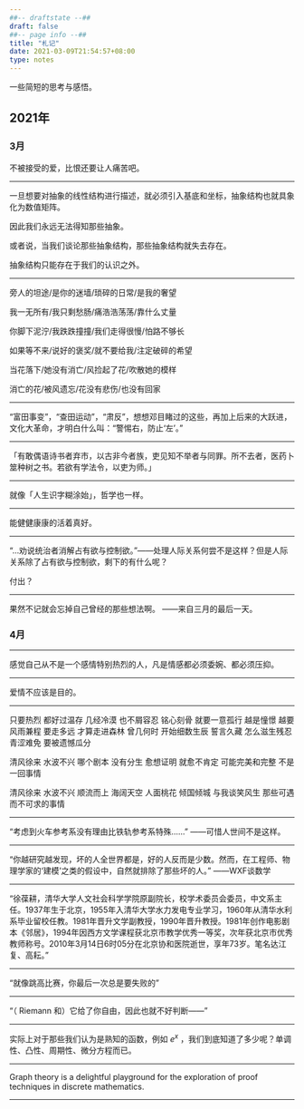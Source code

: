 ```yaml
---
##-- draftstate --##
draft: false
##-- page info --##
title: "札记"
date: 2021-03-09T21:54:57+08:00
type: notes
---
```


一些简短的思考与感悟。

<!--more-->

## 2021年


### 3月

不被接受的爱，比恨还要让人痛苦吧。

---

一旦想要对抽象的线性结构进行描述，就必须引入基底和坐标，抽象结构也就具象化为数值矩阵。

因此我们永远无法得知那些抽象。

或者说，当我们谈论那些抽象结构，那些抽象结构就失去存在。

抽象结构只能存在于我们的认识之外。

---

旁人的坦途/是你的迷墙/琐碎的日常/是我的奢望

我一无所有/我只剩愁肠/痛浩浩荡荡/靠什么丈量

你脚下泥泞/我跌跌撞撞/我们走得很慢/怕路不够长

如果等不来/说好的褒奖/就不要给我/注定破碎的希望

当花落下/她没有消亡/风捡起了花/吹散她的模样

消亡的花/被风遗忘/花没有悲伤/也没有回家

---

“富田事变”，“查田运动”，“肃反”，想想邓目睹过的这些，再加上后来的大跃进，文化大革命，才明白什么叫：“警惕右，防止‘左’。”

---

「有敢偶语诗书者弃市，以古非今者族，吏见知不举者与同罪。所不去者，医药卜筮种树之书。若欲有学法令，以吏为师。」

---

就像「人生识字糊涂始」，哲学也一样。

---

能健健康康的活着真好。

---

“...劝说统治者消解占有欲与控制欲。”——处理人际关系何尝不是这样？但是人际关系除了占有欲与控制欲，剩下的有什么呢？

付出？

---

果然不记就会忘掉自己曾经的那些想法啊。 ——来自三月的最后一天。

### 4月

---

感觉自己从不是一个感情特别热烈的人，凡是情感都必须委婉、都必须压抑。

---

爱情不应该是目的。

---

只要热烈 都好过温存
几经冷漠 也不屑容忍
铭心刻骨 就要一意孤行
越是憧憬 越要风雨兼程
要走多远 才算走进森林
曾几何时 开始细数生辰
誓言久藏 怎么滋生残忍
青涩难免 要被遗憾瓜分

清风徐来 水波不兴
哪个剧本 没有分生
愈想证明 就愈不肯定
可能完美和完整 不是一回事情

清风徐来 水波不兴
顺流而上 海阔天空
人面桃花 倾国倾城
与我谈笑风生 那些可遇而不可求的事情

---

“考虑到火车参考系没有理由比铁轨参考系特殊......”
——可惜人世间不是这样。

---

“你越研究越发现，坏的人全世界都是，好的人反而是少数。然而，在工程师、物理学家的‘建模’之类的假设中，自然就排除了那些坏的人。”
——WXF谈数学

---

“徐葆耕，清华大学人文社会科学学院原副院长，校学术委员会委员，中文系主任。1937年生于北京，1955年入清华大学水力发电专业学习，1960年从清华水利系毕业留校任教。1981年晋升文学副教授，1990年晋升教授。1981年创作电影剧本《邻居》，1994年因西方文学课程获北京市教学优秀一等奖，次年获北京市优秀教师称号。2010年3月14日6时05分在北京协和医院逝世，享年73岁。笔名达江复、高耘。”

---

“就像跳高比赛，你最后一次总是要失败的”

---

“（ Riemann 和）它给了你自由，因此也就不好判断——”

---

实际上对于那些我们认为是熟知的函数，例如 $e^x$ ，我们到底知道了多少呢？单调性、凸性、周期性、微分方程而已。

---

Graph theory is a delightful playground for the exploration of proof techniques in discrete mathematics.

---



